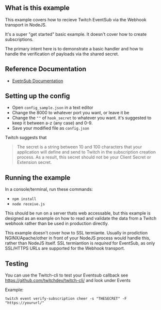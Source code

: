 ## What is this example

This example covers how to recieve Twitch EventSub via the Webhook transport in NodeJS.

It's a super "get started" basic example. It doesn't cover how to create subscriptions.

The primary intent here is to demonstrate a basic handler and how to handle the verification of payloads via the shared secret.

## Reference Documentation

- [EvetnSub Documentation](https://dev.twitch.tv/docs/eventsub)

## Setting up the config

- Open `config_sample.json` in a text editor
- Change the 8000 to whatever port you want, or leave it be
- Change the `""` of `hook_secret` to whatever you want. it's suggested to keep it between a-z (any case) and 0-9.
- Save your modified file as `config.json`

Twitch suggests that 

> The secret is a string between 10 and 100 characters that your application will define and send to Twitch in the subscription creation process. As a result, this secret should not be your Client Secret or Extension secret.

## Running the example

In a console/terminal, run these commands:

- `npm install`
- `node receive.js`

This should be run on a server thats web accessable, but this example is designed as an example on how to read and validate the data from a Twitch webhook rather than be used in production directly.

This example doesn't cover how to SSL termiante. Usually in prodiction NGINX/Apache/other in front of your NodeJS process would handle this, rather than NodeJS itself.
SSL termiantion is _required_ for EventSub, as only SSL/HTTPS URLs are supported for the Webhook transport.

## Testing

You can use the Twitch-cli to test your Eventsub callback see https://github.com/twitchdev/twitch-cli/ and look under Events

Example:

    twitch event verify-subscription cheer -s "THESECRET" -F "https://yoururl/"
